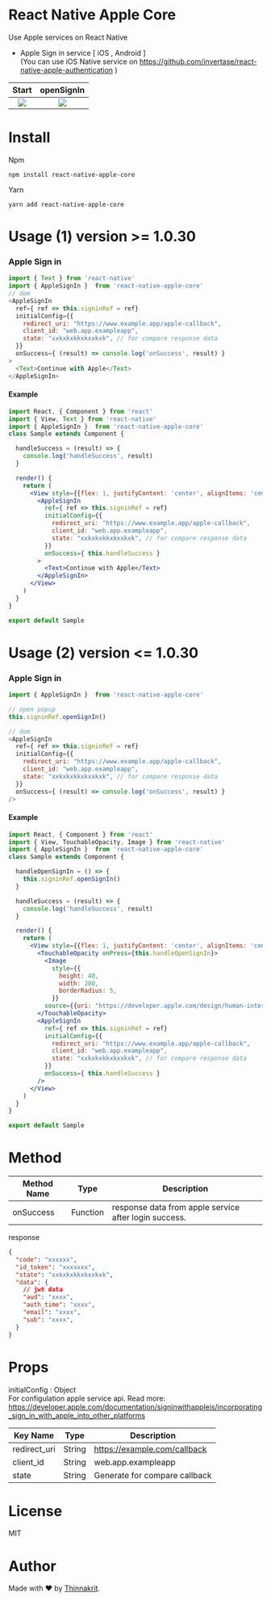 # React Native Apple Core

Use Apple services on React Native

* Apple Sign in service [ iOS , Android ]
 <br /> (You can use iOS Native service on https://github.com/invertase/react-native-apple-authentication )
 

|                                                      Start                                                   |                                                   openSignIn                                                    |
| :--------------------------------------------------------------------------------------------------------------------: | :--------------------------------------------------------------------------------------------------------------------: |
| ![](https://i.imgur.com/IxGPtX7.png) | ![](https://i.imgur.com/OcUvwpW.png) |

# Install
Npm
```npm
npm install react-native-apple-core
```
Yarn
```yarn
yarn add react-native-apple-core
```

# Usage (1)  version >= 1.0.30

### Apple Sign in

```javascript
import { Text } from 'react-native'
import { AppleSignIn }  from 'react-native-apple-core'
// dom
<AppleSignIn
  ref={ ref => this.signinRef = ref}
  initialConfig={{
    redirect_uri: "https://www.example.app/apple-callback",
    client_id: "web.app.exampleapp",
    state: "xxkxkxkkxkxxkxk", // for compare response data
  }}
  onSuccess={ (result) => console.log('onSuccess', result) }
>
  <Text>Continue with Apple</Text>
</AppleSignIn>
```

#### Example
```jsx
import React, { Component } from 'react'
import { View, Text } from 'react-native'
import { AppleSignIn }  from 'react-native-apple-core'
class Sample extends Component {

  handleSuccess = (result) => {
    console.log('handleSuccess', result)
  }

  render() {
    return (
      <View style={{flex: 1, justifyContent: 'center', alignItems: 'center'}}>
        <AppleSignIn
          ref={ ref => this.signinRef = ref}
          initialConfig={{
            redirect_uri: "https://www.example.app/apple-callback",
            client_id: "web.app.exampleapp",
            state: "xxkxkxkkxkxxkxk", // for compare response data
          }}
          onSuccess={ this.handleSuccess }
        >
          <Text>Continue with Apple</Text>
        </AppleSignIn>
      </View>
    )
  }
}

export default Sample
```


# Usage (2) version <= 1.0.30

### Apple Sign in

```javascript
import { AppleSignIn }  from 'react-native-apple-core'

// open popup
this.signinRef.openSignIn()

// dom
<AppleSignIn
  ref={ ref => this.signinRef = ref}
  initialConfig={{
    redirect_uri: "https://www.example.app/apple-callback",
    client_id: "web.app.exampleapp",
    state: "xxkxkxkkxkxxkxk", // for compare response data
  }}
  onSuccess={ (result) => console.log('onSuccess', result) }
/>
```

#### Example
```jsx
import React, { Component } from 'react'
import { View, TouchableOpacity, Image } from 'react-native'
import { AppleSignIn }  from 'react-native-apple-core'
class Sample extends Component {

  handleOpenSignIn = () => {
    this.signinRef.openSignIn()
  }

  handleSuccess = (result) => {
    console.log('handleSuccess', result)
  }

  render() {
    return (
      <View style={{flex: 1, justifyContent: 'center', alignItems: 'center'}}>
        <TouchableOpacity onPress={this.handleOpenSignIn}>
          <Image
            style={{
              height: 40,
              width: 200,
              borderRadius: 5,
            }}
          source={{uri: "https://developer.apple.com/design/human-interface-guidelines/sign-in-with-apple/images/apple-id-sign-in-with_2x.png"}} />
        </TouchableOpacity>
        <AppleSignIn
          ref={ ref => this.signinRef = ref}
          initialConfig={{
            redirect_uri: "https://www.example.app/apple-callback",
            client_id: "web.app.exampleapp",
            state: "xxkxkxkkxkxxkxk", // for compare response data
          }}
          onSuccess={ this.handleSuccess }
        />
      </View>
    )
  }
}

export default Sample
```

# Method
| Method Name | Type        | Description        |
| ----------- | ------------------ |------------------ |
| onSuccess       | Function | response data from apple service after login success. |

response 
```json
{
  "code": "xxxxxx",
  "id_token": "xxxxxxx",
  "state": "xxkxkxkkxkxxkxk",
  "data": {
    // jwt data
    "aud": "xxxx",
    "auth_time": "xxxx",
    "email": "xxxx",
    "sub": "xxxx",
  }
}

```

# Props
initialConfig : Object
<br />
For configulation apple service api.
Read more: <a href="https://developer.apple.com/documentation/signinwithapplejs/incorporating_sign_in_with_apple_into_other_platforms">https://developer.apple.com/documentation/signinwithapplejs/incorporating_sign_in_with_apple_into_other_platforms</a>

| Key Name        | Type   | Description                  |
| --------------- | ------ |----------------------------  |
| redirect_uri    | String | https://example.com/callback |
| client_id       | String | web.app.exampleapp           |
| state           | String | Generate for compare callback|

# License
MIT

# Author

Made with ❤️ by [Thinnakrit](https://github.com/thinnakrit).
